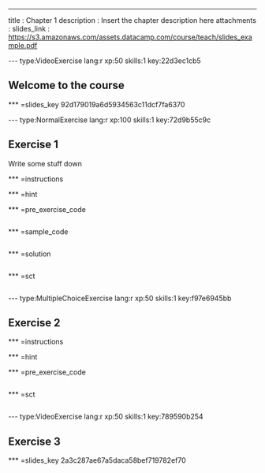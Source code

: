 ---
title       : Chapter 1
description : Insert the chapter description here
attachments :
  slides_link : https://s3.amazonaws.com/assets.datacamp.com/course/teach/slides_example.pdf



--- type:VideoExercise lang:r xp:50 skills:1 key:22d3ec1cb5
## Welcome to the course

*** =slides_key
92d179019a6d5934563c11dcf7fa6370

--- type:NormalExercise lang:r xp:100 skills:1 key:72d9b55c9c
## Exercise 1

Write some stuff down

*** =instructions

*** =hint

*** =pre_exercise_code
```{r}

```

*** =sample_code
```{r}

```

*** =solution
```{r}

```

*** =sct
```{r}

```

--- type:MultipleChoiceExercise lang:r xp:50 skills:1 key:f97e6945bb
## Exercise 2


*** =instructions

*** =hint

*** =pre_exercise_code
```{r}

```

*** =sct
```{r}

```

--- type:VideoExercise lang:r xp:50 skills:1 key:789590b254
## Exercise 3

*** =slides_key
2a3c287ae67a5daca58bef719782ef70
